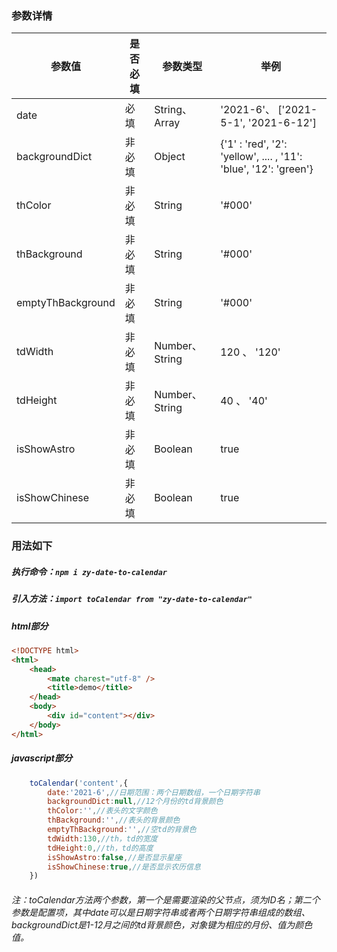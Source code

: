 ### 参数详情
| 参数值  |  是否必填  | 参数类型 | 举例 |
| ---------|---- | -----| ------- |
| date | 必填 | String、Array |  '2021-6'、 ['2021-5-1', '2021-6-12'] |
| backgroundDict | 非必填    |  Object  | {'1' : 'red', '2': 'yellow',  .... , '11': 'blue', '12': 'green'} |
| thColor   | 非必填   |  String | '#000' |
| thBackground | 非必填     |  String | '#000' |
| emptyThBackground  | 非必填    |  String | '#000' |
| tdWidth  | 非必填    |  Number、String | 120 、 '120' |
| tdHeight  | 非必填    |  Number、String | 40 、 '40' |
| isShowAstro  | 非必填    |  Boolean | true |
| isShowChinese | 非必填     |  Boolean | true |

### 用法如下
##### 执行命令：`npm i zy-date-to-calendar`

##### 引入方法：`import toCalendar from "zy-date-to-calendar"`
##### html部分
```html
<!DOCTYPE html>
<html>
    <head>
        <mate charest="utf-8" />
        <title>demo</title>
    </head>
    <body>
		<div id="content"></div>
    </body>
</html>
```
##### javascript部分
```javascript
    toCalendar('content',{
        date:'2021-6',//日期范围：两个日期数组，一个日期字符串
        backgroundDict:null,//12个月份的td背景颜色
        thColor:'',//表头的文字颜色
        thBackground:'',//表头的背景颜色
        emptyThBackground:'',//空td的背景色
        tdWidth:130,//th，td的宽度
        tdHeight:0,//th，td的高度
        isShowAstro:false,//是否显示星座
        isShowChinese:true,//是否显示农历信息
    })

```
###### 注：toCalendar方法两个参数，第一个是需要渲染的父节点，须为ID名；第二个参数是配置项，其中date可以是日期字符串或者两个日期字符串组成的数组、backgroundDict是1-12月之间的td背景颜色，对象键为相应的月份、值为颜色值。